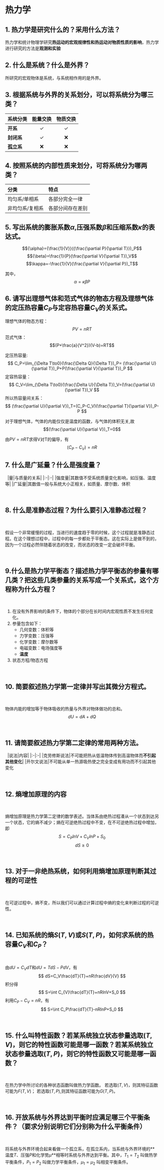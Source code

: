 # 热力学
## 1. 热力学是研究什么的？采用什么方法？

热力学和统计物理学研究**热运动的宏观规律性和热运动对物质性质的影响**，热力学进行研究的方法是**观测和实验**

## 2. 什么是系统？什么是外界？

所研究的宏观物体是系统，与系统相作用的是外界。

## 3. 根据**系统与外界的关系**划分，可以将系统分为哪三类？

| 系统分类 | 能量交换 | 物质交换 |
| :----- | :---: | :---: |
| **开系** | ✓ | ✓|
|**封闭系**|✓|❌|
|**孤立系**|❌|❌|


## 4. 按照系统的**内部性质**来划分，可将系统分为哪两类？

|分类|特点|
|:---|:--|
|均匀系/单相系|	各部分完全一律 |  
|非均匀系/复相系	|	各部分间存在差别|

## 5. 写出系统的膨胀系数${\alpha}$,压强系数${\beta}$和压缩系数${\kappa}$的表达式。

$${\alpha}={\frac{1}{V}}({\frac{\partial P}{\partial T}})_P$$
$${\beta}=\frac{1}{P}(\frac{\partial V}{\partial T})_V$$
$$\kappa=-\frac{1}{V}(\frac{\partial V}{\partial P})_T$$

其中，$$\alpha=\kappa\beta P$$

## 6. 请写出理想气体和范式气体的物态方程及理想气体的定压热容量$C_P$与定容热容量$C_V$的关系式。

理想气体的物态方程：$$PV=nRT$$
范式气体：$$(P+\frac{a}{V^2})(V-b)=RT$$

定压热容量:
$$
C_P=\lim_{\Delta T\to0}(\frac{\Delta Q}{\Delta T})_P=
(\frac{\partial U}{\partial T})_P+P(\frac{\partial V}{\partial T})_P
$$
定容热容量：
$$
C_V=\lim_{\Delta T\to0}(\frac{\Delta U}{\Delta T})_V=(\frac{\partial U}{\partial T})_V
$$
所以热容量间关系：
$$
(\frac{\partial U}{\partial V})_T=(C_P-C_V)(\frac{\partial T}{\partial V})_P-P
$$

对于理想气体，气体的内能仅仅是温度的函数，与气体的体积无关,故$$(\frac{\partial U}{\partial V})_T=0$$

由$PV=nRT$求得V对T的偏导，有
$$(C_P-C_V)=nR$$

## 7. 什么是广延量？什么是强度量？
&nbsp;
|量|与质量的关系|
|:-|:-|
|强度量|其数值不受系统质量变化影响，如压强、温度等|
|广延量|其数值一般与系统大小正相关，如质量、摩尔数、体积

&nbsp;
## 8. 什么是准静态过程？为什么要引入准静态过程？
&nbsp;

假设一个非常缓慢的过程，当进行的速度趋于零的时候，这个过程就是准静态过程。在这个理想过程中，过程中的每一步都处于平衡态。这在实际上是做不到的，因为一个过程必然伴随着状态的改变，而状态的改变一定会破坏平衡。

&nbsp;
## 9.什么是热力学平衡态？描述热力学平衡态的参量有哪几类？把这些几类参量的关系写成一个关系式，这个方程称为什么方程？

&nbsp;
1. 在没有外界影响的条件下，物体的个部分在长时间内宏观性质不发生任何变化。
2. 参量包含如下：
    + 几何变数：体积等
    + 力学变数：压强等
    + 化学变数：摩尔数等
    + 电磁变数：电场强度等
    + **温度**
3. 状态方程/物态方程

&nbsp;
## 10. 简要叙述热力学第一定律并写出其微分方程式。

&nbsp;

物体内能的增加等于物体吸收的热量与外界对物体做功的总和。
$$
dU=dA+dQ
$$

&nbsp;
## 11. 请简要叙述热力学第二定律的常用两种方法。
&nbsp;
|说法|内容|
|:-|:-|
|克劳修斯说法|不可能把热从低温物体传到高温物体而**不引起其他变化**|
|开尔文说法|不可能从单一热源吸热使之完全变成有用功而不引起其他变化

&nbsp;
## 12. 熵增加原理的内容
&nbsp;

熵增加原理是热力学第二定律的数学表述。当体系由绝热过程凑从一个状态到达另一个状态，它的熵不减少；熵在可逆绝热过程中不变，在不可逆绝热过程中增加，即$$S=C_PlnV+C_VlnP+S_0$$ $$dS\ge 0$$

&nbsp;
## 13. 对于一非绝热系统，如何利用熵增加原理判断其过程的可逆性
&nbsp;

在可逆过程中，熵不变，所以我们可以通过计算过程中熵的变化来判断过程的可逆性。

&nbsp;
## 14. 已知系统的熵$S(T, V)$或$S(T, P)$，如何求系统的热容量$C_V$和$C_P$？
&nbsp;

由$dU=C_VdT$和$dU=TdS-PdV$，有
$$
dS=C_V\frac{dT}{T}+nR\frac{dV}{V}
$$
积分得
$$
S=\int C_{V}\frac{dT}{T}+nRlnV+S_0
$$
利用$C_P-C_V=nR$，有
$$
S=\int C_P\frac{dT}{T}-nRlnP+S_0
$$

&nbsp;
## 15. 什么叫特性函数？若某系统独立状态参量选取$(T,V)$，则它的特性函数可能是哪一函数？若某系统独立状态参量选取$(T,P)$，则它的特性函数又可能是哪一函数？
&nbsp;

在热力学中所讨论的各种状态函数叫做热力学函数。
若选取$(T,V)$，则其特征函数可能为$F(T,V)$；
若选取$(T,P)$,则其特征函数可能为$G(T,P)$。

&nbsp;

## 16. 开放系统与外界达到平衡时应满足哪三个平衡条件？（要求分别说明它们分别称为什么平衡条件）
&nbsp;

将系统与外界环境合起来看做一个孤立系，在孤立系内，当系统与外界环境的**温度$T$、压强$P$和化学势$\mu$**相等时系统与外界达到平衡。其中，$T_1=T_2$ 叫做热学平衡条件，$P_1=P_2$ 叫做力学平衡条件，$\mu _1=\mu _2$ 叫相变平衡条件。